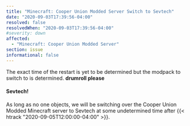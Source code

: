 ```yaml
---
title: "Minecraft: Cooper Union Modded Server Switch to Sevtech"
date: "2020-09-03T17:39:56-04:00"
resolved: false
resolvedWhen: "2020-09-03T17:39:56-04:00"
#severity: down
affected:
  - "Minecraft: Cooper Union Modded Server"
section: issue
informational: false
---
```


The exact time of the restart is yet to be determined but the modpack to switch to is determined. **drumroll please**

#### Sevtech!

As long as no one objects, we will be switching over the Cooper Union Modded Minecraft server to Sevtech at some undetermined time after {{< htrack "2020-09-05T12:00:00-04:00" >}}.


